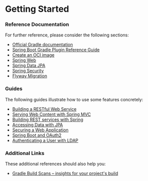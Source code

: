 # Getting Started

### Reference Documentation
For further reference, please consider the following sections:

* [Official Gradle documentation](https://docs.gradle.org)
* [Spring Boot Gradle Plugin Reference Guide](https://docs.spring.io/spring-boot/docs/2.6.2/gradle-plugin/reference/html/)
* [Create an OCI image](https://docs.spring.io/spring-boot/docs/2.6.2/gradle-plugin/reference/html/#build-image)
* [Spring Web](https://docs.spring.io/spring-boot/docs/2.6.2/reference/htmlsingle/#boot-features-developing-web-applications)
* [Spring Data JPA](https://docs.spring.io/spring-boot/docs/2.6.2/reference/htmlsingle/#boot-features-jpa-and-spring-data)
* [Spring Security](https://docs.spring.io/spring-boot/docs/2.6.2/reference/htmlsingle/#boot-features-security)
* [Flyway Migration](https://docs.spring.io/spring-boot/docs/2.6.2/reference/htmlsingle/#howto-execute-flyway-database-migrations-on-startup)

### Guides
The following guides illustrate how to use some features concretely:

* [Building a RESTful Web Service](https://spring.io/guides/gs/rest-service/)
* [Serving Web Content with Spring MVC](https://spring.io/guides/gs/serving-web-content/)
* [Building REST services with Spring](https://spring.io/guides/tutorials/bookmarks/)
* [Accessing Data with JPA](https://spring.io/guides/gs/accessing-data-jpa/)
* [Securing a Web Application](https://spring.io/guides/gs/securing-web/)
* [Spring Boot and OAuth2](https://spring.io/guides/tutorials/spring-boot-oauth2/)
* [Authenticating a User with LDAP](https://spring.io/guides/gs/authenticating-ldap/)

### Additional Links
These additional references should also help you:

* [Gradle Build Scans – insights for your project's build](https://scans.gradle.com#gradle)

